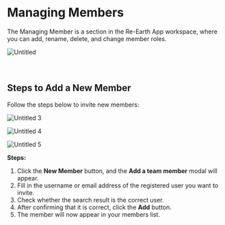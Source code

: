# Managing Members

The Managing Member is a section in the Re-Earth App workspace, where you can add, rename, delete, and change member roles.

![Untitled](https://github.com/CS-eukarya/User-Manual-English-/assets/154571156/788f64da-708d-4c5a-8428-c75b35943255)
<br>
<br>
<br>

## Steps to Add a New Member

Follow the steps below to invite new members:

![Untitled 3](https://github.com/CS-eukarya/User-Manual-English-/assets/154571156/ed3dfc23-76aa-4578-948e-734f7313cdb7)

![Untitled 4](https://github.com/CS-eukarya/User-Manual-English-/assets/154571156/ee50e4b8-db61-4383-bb77-3ddb6e39d57d)

![Untitled 5](https://github.com/CS-eukarya/User-Manual-English-/assets/154571156/003f4e86-d4d0-4e73-90f0-6f2e02b61670)

**Steps:**

1. Click the **New Member** button, and the **Add a team member** modal will appear.
2. Fill in the username or email address of the registered user you want to invite.
3. Check whether the search result is the correct user.
4. After confirming that it is correct, click the **Add** button.
5. The member will now appear in your members list.
